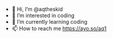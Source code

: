 - 👋 Hi, I’m @aqtheskid
- 👀 I’m interested in coding
- 🌱 I’m currently learning coding
- 📫 How to reach me https://ayo.so/aq1

<!---
aqtheskid/aqtheskid is a ✨ special ✨ repository because its `README.md` (this file) appears on your GitHub profile.
You can click the Preview link to take a look at your changes.
--->
